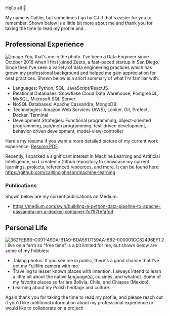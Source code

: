 Hello all 👋 

My name is Caitlin, but sometimes I go by CJ if that's easier for you to remember. Shown below is a little bit more about me and thank you for taking the time to read my profile and .

## Professional Experience
![image](https://user-images.githubusercontent.com/35669839/205793281-9c3f7ae3-e9ed-44e8-8e72-0a1b1b48e4fe.png)
Yep, that's me in the photo. I've been a Data Engineer since October 2018 when I first joined Zeeto, a fast-paced startup in San Diego. Since then I've seen a variety of data engineering practices which has grown my professional background and helped me gain appreciation for best practices. Shown below is a short summary of what I'm familiar with:

- Languages: Python, SQL, JavaScript/ReactJS
- Relational Databases: Snowflake Cloud Data Warehouse, PostgreSQL, MySQL, Microsoft SQL Server
- NoSQL Databases: Apache Cassandra, MongoDB
- Technologies: Amazon Web Services (AWS), Looker, Git, Prefect, Docker, Terminal
- Development Strategies: Functional programming, object-oriented programming, pair/mob programming, test-driven development, behavior-driven development, model-view-controller

Here's my resume if you want a more detailed picture of my current work experience: [Resume PDF](https://drive.google.com/file/d/1001cWpr-Dj31uAi_rw3r0Lal0-N8MGEM/view?usp=sharing).

Recently, I sparked a significant interest in Machine Learning and Artificial Intelligence, so I created a Github repository to showcase my current learnings, projects, referenced resources, and more. It can be found here: https://github.com/caitlincjohnson/machine-learning

### Publications

Shown below are my current publications on Medium:
- https://medium.com/swlh/building-a-python-data-pipeline-to-apache-cassandra-on-a-docker-container-fc757fbfafdd

## Personal Life
![362FEB86-C091-49DA-B1A9-BDA5517159AA-682-000001CC82496EF1 2](https://user-images.githubusercontent.com/35669839/205796559-3650300a-65c3-46d5-b0bf-11fc063d7f4c.jpg)
I live on a farm so "free time" is a bit limited for me, but shown below are some of my hobbies:

- Taking photos. If you see me in public, there's a good chance that I've got my Fujifilm camera with me. 
- Traveling to lesser known places with intention. I always intend to learn a little bit about the native language(s), cuisines, and whatnot. Some of my favorite places so far are Bolivia, Chile, and Chiapas (Mexico).
- Learning about my Polish heritage and culture.

Again thank you for taking the time to read my profile, and please reach out if you'd like additional information about my professional experience or would like to collaborate on a project!
